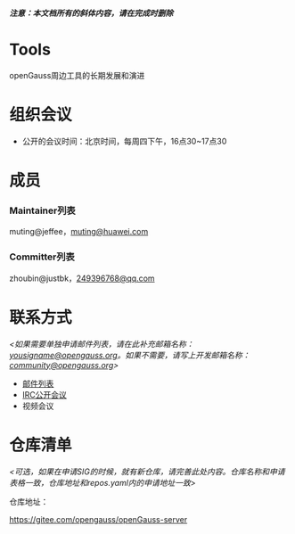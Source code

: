 ***注意：本文档所有的斜体内容，请在完成时删除***

# Tools

openGauss周边工具的长期发展和演进


# 组织会议

- 公开的会议时间：北京时间，每周四下午，16点30~17点30


# 成员


### Maintainer列表

muting@jeffee，muting@huawei.com


### Committer列表

zhoubin@justbk，249396768@qq.com


# 联系方式

*<如果需要单独申请邮件列表，请在此补充邮箱名称：yousigname@opengauss.org。如果不需要，请写上开发邮箱名称：community@opengauss.org>*

- [邮件列表](yoursigname@opengauss.org)
- [IRC公开会议]()
- 视频会议


# 仓库清单

*<可选，如果在申请SIG的时候，就有新仓库，请完善此处内容。仓库名称和申请表格一致，仓库地址和repos.yaml内的申请地址一致>*

仓库地址：

https://gitee.com/opengauss/openGauss-server

